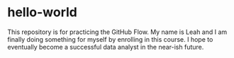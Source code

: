 # hello-world
This repository is for practicing the GitHub Flow.
My name is Leah and I am finally doing something for myself by enrolling in this course. I hope to eventually become a successful data analyst in the near-ish future.
